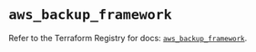 # `aws_backup_framework`

Refer to the Terraform Registry for docs: [`aws_backup_framework`](https://registry.terraform.io/providers/hashicorp/aws/5.44.0/docs/resources/backup_framework).
